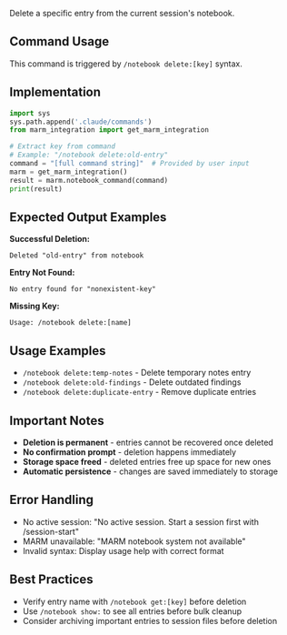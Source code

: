 Delete a specific entry from the current session's notebook.

## Command Usage
This command is triggered by `/notebook delete:[key]` syntax.

## Implementation
```python
import sys
sys.path.append('.claude/commands')
from marm_integration import get_marm_integration

# Extract key from command
# Example: "/notebook delete:old-entry"
command = "[full command string]"  # Provided by user input
marm = get_marm_integration()
result = marm.notebook_command(command)
print(result)
```

## Expected Output Examples

**Successful Deletion:**
```
Deleted "old-entry" from notebook
```

**Entry Not Found:**
```
No entry found for "nonexistent-key"
```

**Missing Key:**
```
Usage: /notebook delete:[name]
```

## Usage Examples
- `/notebook delete:temp-notes` - Delete temporary notes entry
- `/notebook delete:old-findings` - Delete outdated findings
- `/notebook delete:duplicate-entry` - Remove duplicate entries

## Important Notes
- **Deletion is permanent** - entries cannot be recovered once deleted
- **No confirmation prompt** - deletion happens immediately
- **Storage space freed** - deleted entries free up space for new ones
- **Automatic persistence** - changes are saved immediately to storage

## Error Handling
- No active session: "No active session. Start a session first with /session-start"
- MARM unavailable: "MARM notebook system not available"
- Invalid syntax: Display usage help with correct format

## Best Practices
- Verify entry name with `/notebook get:[key]` before deletion
- Use `/notebook show:` to see all entries before bulk cleanup
- Consider archiving important entries to session files before deletion